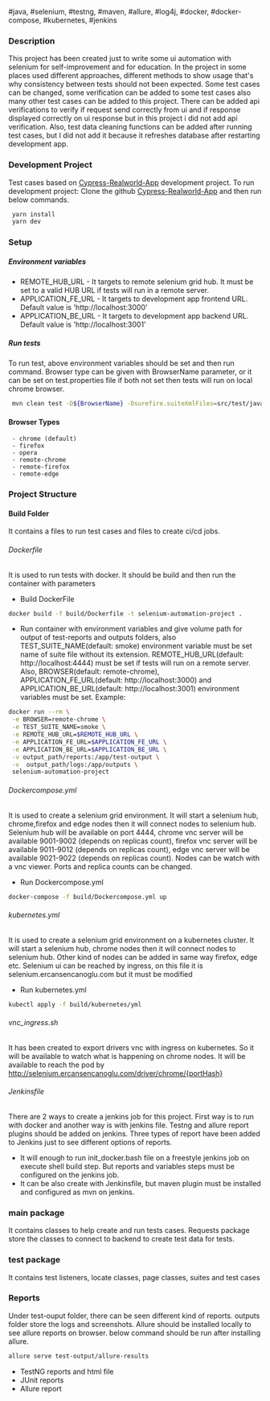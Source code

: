 #java, #selenium, #testng, #maven, #allure, #log4j, #docker, #docker-compose, #kubernetes, #jenkins

### Description
This project has been created just to write some ui automation with selenium for self-improvement and for education.
In the project in some places used different approaches, different methods to show usage that's why consistency between tests should not been expected. Some test cases can be changed, some verification can be added to some test cases also many other test cases can be added to this project.
There can be added api verifications to verify if request send correctly from ui and if response displayed correctly on ui response but in this project i did not add api verification.
Also, test data cleaning functions can be added after running test cases, but I did not add it because it refreshes database after restarting development app.


### Development Project
Test cases based on [Cypress-Realworld-App](https://github.com/cypress-io/cypress-realworld-app) development project.
To run development project:
Clone the github [Cypress-Realworld-App](https://github.com/cypress-io/cypress-realworld-app) and then run below commands.
```sh
 yarn install
 yarn dev
```
### Setup

##### Environment variables
  - REMOTE_HUB_URL  - It targets to remote selenium grid hub. It must be set to a valid HUB URL if tests will run in a remote server. 
  - APPLICATION_FE_URL - It targets to development app frontend URL. Default value is 'http://localhost:3000'
  - APPLICATION_BE_URL - It targets to development app backend URL. Default value is 'http://localhost:3001'

##### Run tests
To run test, above environment variables should be set and then run command.
Browser type can be given with BrowserName parameter, or it can be set on test.properties file if both not set then tests will run on local chrome browser.
```sh
 mvn clean test -D${BrowserName} -Dsurefire.suiteXmlFiles=src/test/java/suites/${suiteName}.xml
```

#### Browser Types
     - chrome (default)
     - firefox
     - opera
     - remote-chrome
     - remote-firefox
     - remote-edge

### Project Structure

#### Build Folder
It  contains a files to run test cases and files to create ci/cd jobs.

###### Dockerfile
It is used to run tests with docker. It should be build and then run the container with parameters

  - Build DockerFile
```sh
docker build -f build/Dockerfile -t selenium-automation-project .
```
  - Run container with environment variables and give volume path for output of test-reports and outputs folders, also TEST_SUITE_NAME(default: smoke) environment variable must be set name of suite file without its extension. REMOTE_HUB_URL(default: http://localhost:4444) must be set if tests will run on a remote server. Also, BROWSER(default: remote-chrome), APPLICATION_FE_URL(default: http://localhost:3000) and APPLICATION_BE_URL(default: http://localhost:3001) environment variables must be set.
Example:
```sh
docker run --rm \
 -e BROWSER=remote-chrome \
 -e TEST_SUITE_NAME=smoke \
 -e REMOTE_HUB_URL=$REMOTE_HUB_URL \
 -e APPLICATION_FE_URL=$APPLICATION_FE_URL \
 -e APPLICATION_BE_URL=$APPLICATION_BE_URL \
 -v output_path/reports:/app/test-output \
 -v  output_path/logs:/app/outputs \
 selenium-automation-project
````

###### Dockercompose.yml
It is used to create a selenium grid environment. It will start a selenium hub, chrome,firefox and edge nodes then it will connect nodes to selenium hub. 
Selenium hub will be available on port 4444, chrome vnc server will be available 9001-9002 (depends on replicas count), firefox vnc server will be available 9011-9012 (depends on replicas count), edge vnc server will be available 9021-9022 (depends on replicas count). Nodes can be watch with a vnc viewer.
Ports and replica counts can be changed.
  - Run Dockercompose.yml
```sh
docker-compose -f build/Dockercompose.yml up
```

###### kubernetes.yml
It is used to create a selenium grid environment on a kubernetes cluster.  It will start a selenium hub, chrome nodes then it will connect nodes to selenium hub. Other kind of nodes can be added in same way firefox, edge etc.
Selenium ui can be reached by ingress, on this file it is selenium.ercansencanoglu.com but it must be modified

- Run kubernetes.yml
```sh
kubectl apply -f build/kubernetes/yml
```

###### vnc_ingress.sh
It has been created to export drivers vnc with ingress on kubernetes. So it will be available to watch what is happening on chrome nodes. It will be available to reach the pod by http://selenium.ercansencanoglu.com/driver/chrome/{portHash}

###### Jenkinsfile
There are 2 ways to create a jenkins job for this project. First way is to run with docker and another way is with jenkins file. Testng and allure report plugins should be added on jenkins. Three types of report have been added to Jenkins just to see different options of reports.
  - It will enough to run init_docker.bash file on a freestyle jenkins job on execute shell build step. But reports and variables steps must be configured on the jenkins job.
  - It can be also create with Jenkinsfile, but maven plugin must be installed and configured as mvn on jenkins.

### main package
It contains classes to help create and run tests cases. Requests package store the classes to connect to backend to create test data for tests.

### test package
It contains test listeners, locate classes, page classes, suites and test cases

### Reports
Under test-ouput folder, there can be seen different kind of reports.
outputs folder store the logs and screenshots.
Allure should be installed locally to see allure reports on browser. below command should be run after installing allure.
```sh
allure serve test-output/allure-results 
````

 - TestNG reports and html file
 - JUnit reports
 - Allure report